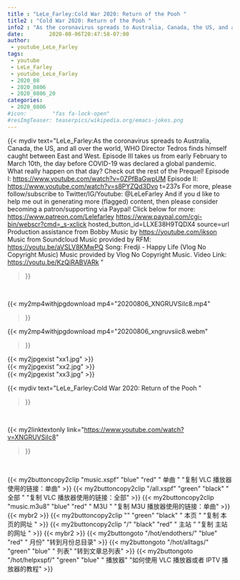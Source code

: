 ```yaml
---
title : "LeLe_Farley:Cold War 2020: Return of the Pooh "
title2 : "Cold War 2020: Return of the Pooh "
info2 : "As the coronavirus spreads to Australia, Canada, the US, and all over the world, WHO Director Tedros finds himself caught between East and West. Episode III takes us from early February to March 10th, the day before COVID-19 was declared a global pandemic. What really happen on that day?  Check out the rest of the Prequel! Episode I: https://www.youtube.com/watch?v=0ZPfBaGwpUM Episode II: https://www.youtube.com/watch?v=s8PYZQd3Dvo t=237s  For more, please follow/subscribe to Twitter/IG/Youtube: @LeLeFarley  And if you d like to help me out in generating more (flagged) content, then please consider becoming a patron/supporting via Paypal! Click below for more: https://www.patreon.com/Lelefarley  https://www.paypal.com/cgi-bin/webscr?cmd=_s-xclick hosted_button_id=LLXE38H9TQDX4 source=url  Production assistance from Bobby  Music by https://youtube.com/ikson  Music from Soundcloud Music provided by RFM: https://youtu.be/aVSLV8KMwPQ  Song: Fredji - Happy Life (Vlog No Copyright Music) Music provided by Vlog No Copyright Music. Video Link: https://youtu.be/KzQiRABVARk "
date:        2020-08-06T20:47:58-07:00
author:
 - youtube_LeLe_Farley
tags:
 - youtube
 - LeLe_Farley
 - youtube_LeLe_Farley
 - 2020_08
 - 2020_0806
 - 2020_0806_20
categories:
 - 2020_0806
#icon:        "fas fa-lock-open"
#resImgTeaser: teaserpics/wikipedia.org/emacs-jokes.png
---
```


{{< mydiv text="LeLe_Farley:As the coronavirus spreads to Australia, Canada, the US, and all over the world, WHO Director Tedros finds himself caught between East and West. Episode III takes us from early February to March 10th, the day before COVID-19 was declared a global pandemic. What really happen on that day?  Check out the rest of the Prequel! Episode I: https://www.youtube.com/watch?v=0ZPfBaGwpUM Episode II: https://www.youtube.com/watch?v=s8PYZQd3Dvo t=237s  For more, please follow/subscribe to Twitter/IG/Youtube: @LeLeFarley  And if you d like to help me out in generating more (flagged) content, then please consider becoming a patron/supporting via Paypal! Click below for more: https://www.patreon.com/Lelefarley  https://www.paypal.com/cgi-bin/webscr?cmd=_s-xclick hosted_button_id=LLXE38H9TQDX4 source=url  Production assistance from Bobby  Music by https://youtube.com/ikson  Music from Soundcloud Music provided by RFM: https://youtu.be/aVSLV8KMwPQ  Song: Fredji - Happy Life (Vlog No Copyright Music) Music provided by Vlog No Copyright Music. Video Link: https://youtu.be/KzQiRABVARk "
>}}
<br>


{{< my2mp4withjpgdownload mp4="20200806_XNGRUVSiIc8.mp4"
>}}

{{< my2mp4withjpgdownload mp4="20200806_xngruvsiic8.webm"
>}}

{{< my2jpgexist "xx1.jpg" >}}<br>
{{< my2jpgexist "xx2.jpg" >}}<br>
{{< my2jpgexist "xx3.jpg" >}}<br>



{{< mydiv text="LeLe_Farley:Cold War 2020: Return of the Pooh "
>}}
<br>

{{< my2linktextonly link="https://www.youtube.com/watch?v=XNGRUVSiIc8"
>}}


<br>

{{< my2buttoncopy2clip "music.xspf"        "blue"   "red"    " 单曲 "  "复制 VLC 播放器使用的链接：单曲" >}} {{< my2buttoncopy2clip "/all.xspf"         "green"  "black"  " 全部 "  "复制 VLC 播放器使用的链接：全部" >}} {{< my2buttoncopy2clip "music.m3u8"        "blue"   "red"    " M3U  "    "复制 M3U 播放器使用的链接：单曲" >}} {{< mybr2 >}} {{< my2buttoncopy2clip ""                  "green"  "black"  " 本页 "    "复制 本页的网址 " >}} {{< my2buttoncopy2clip "/"                 "black"  "red"    " 主站 "    "复制 主站的网址 " >}} {{< mybr2 >}} {{< my2buttongoto      "/hot/endothers/"   "blue"   "red"    " 月份"   "转到月份总目录" >}} {{< my2buttongoto      "/hot/alltags/"     "green"  "blue"   " 列表"   "转到文章总列表" >}} {{< my2buttongoto      "/hot/helpxspf/"    "green"  "blue"   " 播放器" "如何使用 VLC 播放器或者 IPTV 播放器的教程" >}} 
